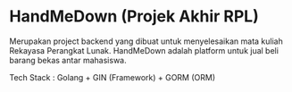 # HandMeDown (Projek Akhir RPL)

Merupakan project backend yang dibuat untuk menyelesaikan mata kuliah Rekayasa Perangkat Lunak. HandMeDown adalah platform untuk jual beli barang bekas antar mahasiswa.

Tech Stack : Golang + GIN (Framework) + GORM (ORM)
